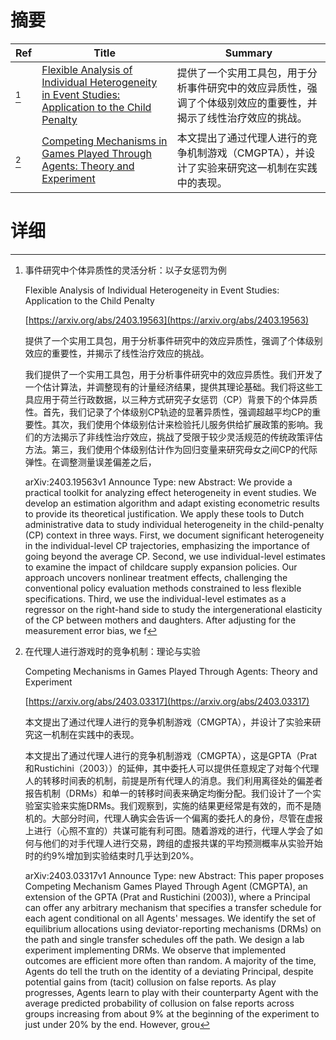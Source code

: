 # 摘要

| Ref | Title | Summary |
| --- | --- | --- |
| [^1] | [Flexible Analysis of Individual Heterogeneity in Event Studies: Application to the Child Penalty](https://arxiv.org/abs/2403.19563) | 提供了一个实用工具包，用于分析事件研究中的效应异质性，强调了个体级别效应的重要性，并揭示了线性治疗效应的挑战。 |
| [^2] | [Competing Mechanisms in Games Played Through Agents: Theory and Experiment](https://arxiv.org/abs/2403.03317) | 本文提出了通过代理人进行的竞争机制游戏（CMGPTA），并设计了实验来研究这一机制在实践中的表现。 |

# 详细

[^1]: 事件研究中个体异质性的灵活分析：以子女惩罚为例

    Flexible Analysis of Individual Heterogeneity in Event Studies: Application to the Child Penalty

    [https://arxiv.org/abs/2403.19563](https://arxiv.org/abs/2403.19563)

    提供了一个实用工具包，用于分析事件研究中的效应异质性，强调了个体级别效应的重要性，并揭示了线性治疗效应的挑战。

    

    我们提供了一个实用工具包，用于分析事件研究中的效应异质性。我们开发了一个估计算法，并调整现有的计量经济结果，提供其理论基础。我们将这些工具应用于荷兰行政数据，以三种方式研究子女惩罚（CP）背景下的个体异质性。首先，我们记录了个体级别CP轨迹的显著异质性，强调超越平均CP的重要性。其次，我们使用个体级别估计来检验托儿服务供给扩展政策的影响。我们的方法揭示了非线性治疗效应，挑战了受限于较少灵活规范的传统政策评估方法。第三，我们使用个体级别估计作为回归变量来研究母女之间CP的代际弹性。在调整测量误差偏差之后，

    arXiv:2403.19563v1 Announce Type: new  Abstract: We provide a practical toolkit for analyzing effect heterogeneity in event studies. We develop an estimation algorithm and adapt existing econometric results to provide its theoretical justification. We apply these tools to Dutch administrative data to study individual heterogeneity in the child-penalty (CP) context in three ways. First, we document significant heterogeneity in the individual-level CP trajectories, emphasizing the importance of going beyond the average CP. Second, we use individual-level estimates to examine the impact of childcare supply expansion policies. Our approach uncovers nonlinear treatment effects, challenging the conventional policy evaluation methods constrained to less flexible specifications. Third, we use the individual-level estimates as a regressor on the right-hand side to study the intergenerational elasticity of the CP between mothers and daughters. After adjusting for the measurement error bias, we f
    
[^2]: 在代理人进行游戏时的竞争机制：理论与实验

    Competing Mechanisms in Games Played Through Agents: Theory and Experiment

    [https://arxiv.org/abs/2403.03317](https://arxiv.org/abs/2403.03317)

    本文提出了通过代理人进行的竞争机制游戏（CMGPTA），并设计了实验来研究这一机制在实践中的表现。

    

    本文提出了通过代理人进行的竞争机制游戏（CMGPTA），这是GPTA（Prat和Rustichini（2003））的延伸，其中委托人可以提供任意规定了对每个代理人的转移时间表的机制，前提是所有代理人的消息。我们利用离径处的偏差者报告机制（DRMs）和单一的转移时间表来确定均衡分配。我们设计了一个实验室实验来实施DRMs。我们观察到，实施的结果更经常是有效的，而不是随机的。大部分时间，代理人确实会告诉一个偏离的委托人的身份，尽管在虚报上进行（心照不宣的）共谋可能有利可图。随着游戏的进行，代理人学会了如何与他们的对手代理人进行交易，跨组的虚报共谋的平均预测概率从实验开始时的约9%增加到实验结束时几乎达到20%。

    arXiv:2403.03317v1 Announce Type: new  Abstract: This paper proposes Competing Mechanism Games Played Through Agent (CMGPTA), an extension of the GPTA (Prat and Rustichini (2003)), where a Principal can offer any arbitrary mechanism that specifies a transfer schedule for each agent conditional on all Agents' messages. We identify the set of equilibrium allocations using deviator-reporting mechanisms (DRMs) on the path and single transfer schedules off the path. We design a lab experiment implementing DRMs. We observe that implemented outcomes are efficient more often than random. A majority of the time, Agents do tell the truth on the identity of a deviating Principal, despite potential gains from (tacit) collusion on false reports. As play progresses, Agents learn to play with their counterparty Agent with the average predicted probability of collusion on false reports across groups increasing from about 9% at the beginning of the experiment to just under 20% by the end. However, grou
    

